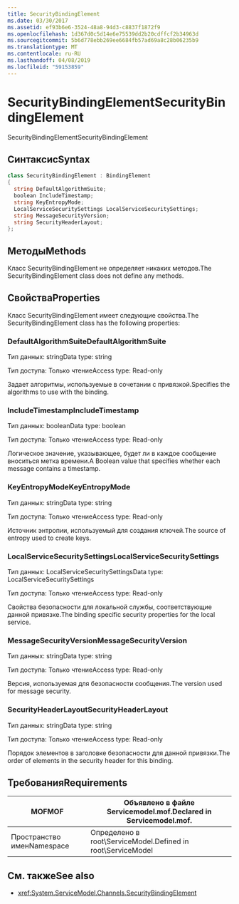 ```yaml
---
title: SecurityBindingElement
ms.date: 03/30/2017
ms.assetid: ef93b6e6-3524-48a8-94d3-c8837f1872f9
ms.openlocfilehash: 1d367d0c5d14e6e75539dd2b20cdffcf2b34963d
ms.sourcegitcommit: 5b6d778ebb269ee6684fb57ad69a8c28b06235b9
ms.translationtype: MT
ms.contentlocale: ru-RU
ms.lasthandoff: 04/08/2019
ms.locfileid: "59153859"
---
```

# <a name="securitybindingelement"></a><span data-ttu-id="3b020-102">SecurityBindingElement</span><span class="sxs-lookup"><span data-stu-id="3b020-102">SecurityBindingElement</span></span>
<span data-ttu-id="3b020-103">SecurityBindingElement</span><span class="sxs-lookup"><span data-stu-id="3b020-103">SecurityBindingElement</span></span>  
  
## <a name="syntax"></a><span data-ttu-id="3b020-104">Синтаксис</span><span class="sxs-lookup"><span data-stu-id="3b020-104">Syntax</span></span>  
  
```csharp
class SecurityBindingElement : BindingElement  
{  
  string DefaultAlgorithmSuite;  
  boolean IncludeTimestamp;  
  string KeyEntropyMode;  
  LocalServiceSecuritySettings LocalServiceSecuritySettings;  
  string MessageSecurityVersion;  
  string SecurityHeaderLayout;  
};  
```  
  
## <a name="methods"></a><span data-ttu-id="3b020-105">Методы</span><span class="sxs-lookup"><span data-stu-id="3b020-105">Methods</span></span>  
 <span data-ttu-id="3b020-106">Класс SecurityBindingElement не определяет никаких методов.</span><span class="sxs-lookup"><span data-stu-id="3b020-106">The SecurityBindingElement class does not define any methods.</span></span>  
  
## <a name="properties"></a><span data-ttu-id="3b020-107">Свойства</span><span class="sxs-lookup"><span data-stu-id="3b020-107">Properties</span></span>  
 <span data-ttu-id="3b020-108">Класс SecurityBindingElement имеет следующие свойства.</span><span class="sxs-lookup"><span data-stu-id="3b020-108">The SecurityBindingElement class has the following properties:</span></span>  
  
### <a name="defaultalgorithmsuite"></a><span data-ttu-id="3b020-109">DefaultAlgorithmSuite</span><span class="sxs-lookup"><span data-stu-id="3b020-109">DefaultAlgorithmSuite</span></span>  
 <span data-ttu-id="3b020-110">Тип данных: string</span><span class="sxs-lookup"><span data-stu-id="3b020-110">Data type: string</span></span>  
  
 <span data-ttu-id="3b020-111">Тип доступа: Только чтение</span><span class="sxs-lookup"><span data-stu-id="3b020-111">Access type: Read-only</span></span>  
  
 <span data-ttu-id="3b020-112">Задает алгоритмы, используемые в сочетании с привязкой.</span><span class="sxs-lookup"><span data-stu-id="3b020-112">Specifies the algorithms to use with the binding.</span></span>  
  
### <a name="includetimestamp"></a><span data-ttu-id="3b020-113">IncludeTimestamp</span><span class="sxs-lookup"><span data-stu-id="3b020-113">IncludeTimestamp</span></span>  
 <span data-ttu-id="3b020-114">Тип данных: boolean</span><span class="sxs-lookup"><span data-stu-id="3b020-114">Data type: boolean</span></span>  
  
 <span data-ttu-id="3b020-115">Тип доступа: Только чтение</span><span class="sxs-lookup"><span data-stu-id="3b020-115">Access type: Read-only</span></span>  
  
 <span data-ttu-id="3b020-116">Логическое значение, указывающее, будет ли в каждое сообщение вноситься метка времени.</span><span class="sxs-lookup"><span data-stu-id="3b020-116">A Boolean value that specifies whether each message contains a timestamp.</span></span>  
  
### <a name="keyentropymode"></a><span data-ttu-id="3b020-117">KeyEntropyMode</span><span class="sxs-lookup"><span data-stu-id="3b020-117">KeyEntropyMode</span></span>  
 <span data-ttu-id="3b020-118">Тип данных: string</span><span class="sxs-lookup"><span data-stu-id="3b020-118">Data type: string</span></span>  
  
 <span data-ttu-id="3b020-119">Тип доступа: Только чтение</span><span class="sxs-lookup"><span data-stu-id="3b020-119">Access type: Read-only</span></span>  
  
 <span data-ttu-id="3b020-120">Источник энтропии, используемый для создания ключей.</span><span class="sxs-lookup"><span data-stu-id="3b020-120">The source of entropy used to create keys.</span></span>  
  
### <a name="localservicesecuritysettings"></a><span data-ttu-id="3b020-121">LocalServiceSecuritySettings</span><span class="sxs-lookup"><span data-stu-id="3b020-121">LocalServiceSecuritySettings</span></span>  
 <span data-ttu-id="3b020-122">Тип данных: LocalServiceSecuritySettings</span><span class="sxs-lookup"><span data-stu-id="3b020-122">Data type: LocalServiceSecuritySettings</span></span>  
  
 <span data-ttu-id="3b020-123">Тип доступа: Только чтение</span><span class="sxs-lookup"><span data-stu-id="3b020-123">Access type: Read-only</span></span>  
  
 <span data-ttu-id="3b020-124">Свойства безопасности для локальной службы, соответствующие данной привязке.</span><span class="sxs-lookup"><span data-stu-id="3b020-124">The binding specific security properties for the local service.</span></span>  
  
### <a name="messagesecurityversion"></a><span data-ttu-id="3b020-125">MessageSecurityVersion</span><span class="sxs-lookup"><span data-stu-id="3b020-125">MessageSecurityVersion</span></span>  
 <span data-ttu-id="3b020-126">Тип данных: string</span><span class="sxs-lookup"><span data-stu-id="3b020-126">Data type: string</span></span>  
  
 <span data-ttu-id="3b020-127">Тип доступа: Только чтение</span><span class="sxs-lookup"><span data-stu-id="3b020-127">Access type: Read-only</span></span>  
  
 <span data-ttu-id="3b020-128">Версия, используемая для безопасности сообщения.</span><span class="sxs-lookup"><span data-stu-id="3b020-128">The version used for message security.</span></span>  
  
### <a name="securityheaderlayout"></a><span data-ttu-id="3b020-129">SecurityHeaderLayout</span><span class="sxs-lookup"><span data-stu-id="3b020-129">SecurityHeaderLayout</span></span>  
 <span data-ttu-id="3b020-130">Тип данных: string</span><span class="sxs-lookup"><span data-stu-id="3b020-130">Data type: string</span></span>  
  
 <span data-ttu-id="3b020-131">Тип доступа: Только чтение</span><span class="sxs-lookup"><span data-stu-id="3b020-131">Access type: Read-only</span></span>  
  
 <span data-ttu-id="3b020-132">Порядок элементов в заголовке безопасности для данной привязки.</span><span class="sxs-lookup"><span data-stu-id="3b020-132">The order of elements in the security header for this binding.</span></span>  
  
## <a name="requirements"></a><span data-ttu-id="3b020-133">Требования</span><span class="sxs-lookup"><span data-stu-id="3b020-133">Requirements</span></span>  
  
|<span data-ttu-id="3b020-134">MOF</span><span class="sxs-lookup"><span data-stu-id="3b020-134">MOF</span></span>|<span data-ttu-id="3b020-135">Объявлено в файле Servicemodel.mof.</span><span class="sxs-lookup"><span data-stu-id="3b020-135">Declared in Servicemodel.mof.</span></span>|  
|---------|-----------------------------------|  
|<span data-ttu-id="3b020-136">Пространство имен</span><span class="sxs-lookup"><span data-stu-id="3b020-136">Namespace</span></span>|<span data-ttu-id="3b020-137">Определено в root\ServiceModel.</span><span class="sxs-lookup"><span data-stu-id="3b020-137">Defined in root\ServiceModel</span></span>|  
  
## <a name="see-also"></a><span data-ttu-id="3b020-138">См. также</span><span class="sxs-lookup"><span data-stu-id="3b020-138">See also</span></span>

- <xref:System.ServiceModel.Channels.SecurityBindingElement>
